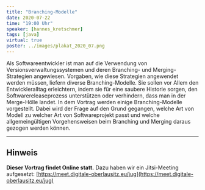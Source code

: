 ```yaml
---
title: "Branching-Modelle"
date: 2020-07-22
time: "19:00 Uhr"
speaker: [hannes_kretschmer]
tags: [java]
virtual: true
poster: ../images/plakat_2020_07.png
---
```


Als Softwareentwickler ist man auf die Verwendung von Versionsverwaltungssystemen und deren Branching- und Merging-Strategien angewiesen. Vorgaben, wie diese Strategien angewendet werden müssen, liefern diverse Branching-Modelle. Sie sollen vor Allem den Entwickleralltag erleichtern, indem sie für eine saubere Historie sorgen, den Softwarereleaseprozess unterstützen oder verhindern, dass man in der Merge-Hölle landet.
In dem Vortrag werden einige Branching-Modelle vorgestellt. Dabei wird der Frage auf den Grund gegangen, welche Art von Modell zu welcher Art von Softwareprojekt passt und welche allgemeingültigen Vorgehensweisen beim Branching und Merging daraus gezogen werden können.

---

## Hinweis

**Dieser Vortrag findet Online statt.** Dazu haben wir ein Jitsi-Meeting aufgesetzt: [https://meet.digitale-oberlausitz.eu/jug](https://meet.digitale-oberlausitz.eu/jug)


